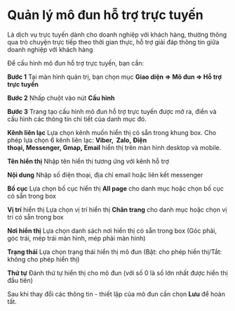 # Quản lý mô đun hỗ trợ trực tuyến

Là dịch vụ trực tuyến dành cho doanh nghiệp với khách hàng, thường thông qua trò chuyện trực tiếp theo thời gian thực, hỗ trợ giải đáp thông tin giữa doanh nghiệp với khách hàng

Để cấu hình mô đun hỗ trợ trực tuyến, bạn cần:

**Bước 1** Tại màn hình quản trị, bạn chọn mục **Giao diện => Mô đun => Hỗ trợ trực tuyến**

**Bước 2** Nhấp chuột vào nút **Cấu hình**

**Bước 3** Trang tạo cấu hình mô đun hỗ trợ trực tuyến được mở ra, điền và cấu hình các thông tin chi tiết của danh mục đó.

**Kênh liên lạc** Lựa chọn kênh muốn hiển thị có sẵn trong khung box. Cho phép lựa chọn 6 kênh liên lạc: **Viber,  Zalo, Điện thoại, Messenger, Gmap, Email** hiển thị trên màn hình desktop và mobile.

**Tên hiển thị** Nhập tên hiển thị tương ứng với kênh hỗ trợ

**Nội dung** Nhập số điện thoại, địa chỉ email hoặc liên kết messenger

**Bố cục** Lựa chọn bố cục hiển thị **All page** cho danh mục hoặc chọn bố cục có sẵn trong box

**Vị trí** hiển thị Lựa chọn vị trí hiển thị **Chân trang** cho danh mục hoặc chọn vị trí có sẵn trong box

**Nơi hiển thị** Lựa chọn danh sách nơi hiển thị có sẵn trong box (Góc phải, góc trái, mép trái màn hình, mép phải màn hình)

**Trạng thái** Lựa chọn trạng thái hiển thị mô đun (Bật: cho phép hiển thị/Tắt: không cho phép hiển thị)

**Thứ tự** Đánh thứ tự hiển thị cho mô đun (với số 0 là số lớn nhất được hiển thị đầu tiên)

Sau khi thay đổi các thông tin - thiết lập của mô đun cần chọn **Lưu** để hoàn tất.